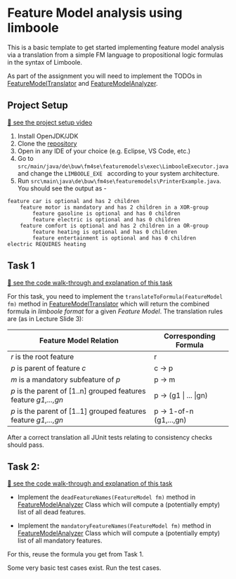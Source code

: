 # Feature Model analysis using limboole

This is a basic template to get started implementing feature model analysis via a translation from a simple FM language to propositional logic formulas in the syntax of Limboole.

As part of the assignment you will need to implement the TODOs in [FeatureModelTranslator](https://github.com/se-buw/fm4se-featuremodels/blob/main/src/main/java/de/buw/fm4se/featuremodels/FeatureModelTranslator.java) and [FeatureModelAnalyzer](https://github.com/se-buw/fm4se-featuremodels/blob/main/src/main/java/de/buw/fm4se/featuremodels/FeatureModelAnalyzer.java).

## Project Setup

[📼 see the project setup video](https://www.youtube.com/watch?v=40MA55S3F8c&list=PLGyeoukah9NYNMJhcHXLjAGN294O2uXCB&index=6)

1. Install OpenJDK/JDK 
2. Clone the [repository](https://github.com/se-buw/fm4se-featuremodels.git)
3. Open in any IDE of your choice (e.g. Eclipse, VS Code, etc.)
4. Go to `src/main/java/de\buw\fm4se\featuremodels\exec\LimbooleExecutor.java` and change the  `LIMBOOLE_EXE ` according to your system architecture. 
5. Run `src\main\java\de\buw\fm4se\featuremodels\PrinterExample.java`. You should see the output as - 
```
feature car is optional and has 2 children
    feature motor is mandatory and has 2 children in a XOR-group
        feature gasoline is optional and has 0 children
        feature electric is optional and has 0 children
    feature comfort is optional and has 2 children in a OR-group
        feature heating is optional and has 0 children
        feature entertainment is optional and has 0 children
electric REQUIRES heating
```

## Task 1

[📼 see the code walk-through and explanation of this task](https://www.youtube.com/watch?v=qa08IzWqSQs&list=PLGyeoukah9NYNMJhcHXLjAGN294O2uXCB&index=7)

For this task, you need to implement the `translateToFormula(FeatureModel fm)` method in [FeatureModelTranslator](https://github.com/se-buw/fm4se-featuremodels/blob/main/src/main/java/de/buw/fm4se/featuremodels/FeatureModelTranslator.java)  which will return the combined formula in _limboole format_ for a given _Feature Model_.
The translation rules are (as in Lecture Slide 3):


| Feature Model Relation      | Corresponding Formula |  
| ----------------------      | --------------------- |
| _r_ is the root feature     | r                     |
| _p_ is parent of feature _c_   | c -> p             |
| _m_ is a mandatory subfeature of _p_   | p -> m     |
| _p_ is the parent of [1..n] grouped features feature _g1,...,gn_   | p -> (g1 \| ... \|gn) |
| _p_ is the parent of [1..1] grouped features feature _g1,...,gn_   | p -> 1-of-n (g1,...,gn) |

After a correct translation all JUnit tests relating to consistency checks should pass.


## Task 2:

[📼 see the code walk-through and explanation of this task](https://www.youtube.com/watch?v=xrLvDfDfRnQ&list=PLGyeoukah9NYNMJhcHXLjAGN294O2uXCB&index=8)


- Implement the ``deadFeatureNames(FeatureModel fm)`` method in [FeatureModelAnalyzer](https://github.com/se-buw/fm4se-featuremodels/blob/main/src/main/java/de/buw/fm4se/featuremodels/FeatureModelAnalyzer.java) Class which will compute a (potentially empty) list of all dead features. 

- Implement the ``mandatoryFeatureNames(FeatureModel fm)`` method in [FeatureModelAnalyzer](https://github.com/se-buw/fm4se-featuremodels/blob/main/src/main/java/de/buw/fm4se/featuremodels/FeatureModelAnalyzer.java) Class which will compute a (potentially empty) list of all mandatory features. 

For this, reuse the formula you get from Task 1.

Some very basic test cases exist. Run the test cases. 
